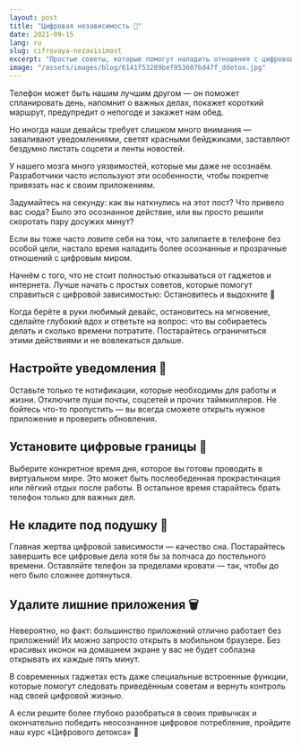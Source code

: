 ```yaml
---
layout: post
title: "Цифровая независимость 📴"
date: 2021-09-15
lang: ru
slug: cifrovaya-nezavisimost
excerpt: "Простые советы, которые помогут наладить отношения с цифровой реальностью."
image: "/assets/images/blog/6141f53289bef953607bd47f_ddetox.jpg"
---
```


Телефон может быть нашим лучшим другом — он поможет спланировать день, напомнит о важных делах, покажет короткий маршрут, предупредит о непогоде и закажет нам обед.

Но иногда наши девайсы требует слишком много внимания — заваливают уведомлениями, светят красными бейджиками, заставляют бездумно листать соцсети и ленты новостей.

У нашего мозга много уязвимостей, которые мы даже не осознаём. Разработчики часто используют эти особенности, чтобы покрепче привязать нас к своим приложениям.

Задумайтесь на секунду: как вы наткнулись на этот пост? Что привело вас сюда? Было это осознанное действие, или вы просто решили скоротать пару досужих минут?

Если вы тоже часто ловите себя на том, что залипаете в телефоне без особой цели, настало время наладить более осознанные и прозрачные отношений с цифровым миром.

Начнём с того, что не стоит полностью отказываться от гаджетов и интернета. Лучше начать с простых советов, которые помогут справиться с цифровой зависимостью:
Остановитесь и выдохните 🤳

Когда берёте в руки любимый девайс, остановитесь на мгновение, сделайте глубокий вдох и ответьте на вопрос: что вы собираетесь делать и сколько времени потратите. Постарайтесь ограничиться этими действиями и не вовлекаться дальше.

## Настройте уведомления 🔕
Оставьте только те нотификации, которые необходимы для работы и жизни. Отключите пуши почты, соцсетей и прочих таймкиллеров. Не бойтесь что-то пропустить — вы всегда сможете открыть нужное приложение и проверить обновления.

## Установите цифровые границы 🚧
Выберите конкретное время дня, которое вы готовы проводить в виртуальном мире. Это может быть послеобеденная прокрастинация или лёгкий отдых после работы. В остальное время старайтесь брать телефон только для важных дел.

## Не кладите под подушку 🛌
Главная жертва цифровой зависимости — качество сна. Постарайтесь завершить все цифровые дела хотя бы за полчаса до постельного времени. Оставляйте телефон за пределами кровати — так, чтобы до него было сложнее дотянуться.

## Удалите лишние приложения 🗑
Невероятно, но факт: большинство приложений отлично работает без приложений! Их можно запросто открыть в мобильном браузере. Без красивых иконок на домашнем экране у вас не будет соблазна открывать их каждые пять минут.

В современных гаджетах есть даже специальные встроенные функции, которые помогут следовать приведённым советам и вернуть контроль над своей цифровой жизнью.

А если решите более глубоко разобраться в своих привычках и окончательно победить неосознанное цифровое потребление, пройдите наш курс «Цифрового детокса» 🤗